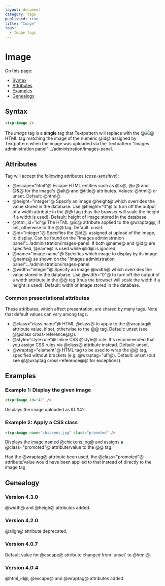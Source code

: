 ```yaml
---
layout: document
category: tags
published: true
title: "Image"
tags:
  - Image tags
---
```


# Image

On this page:

* [Syntax](#user-content-syntax)
* [Attributes](#user-content-attributes)
* [Examples](#user-content-examples)
* [Genealogy](#user-content-genealogy)

## Syntax

```html
<txp:image />
```

The *image* tag is a __single__ tag that Textpattern will replace with the @<img src="...">@ HTML tag matching the image of the numeric @id@ assigned by Textpattern when the image was uploaded via the Textpattern "Images administration panel":../administration/images-panel.

## Attributes

Tag will accept the following attributes (*case-sensitive*):

* @escape="html"@
Escape HTML entities such as @<@, @>@ and @&@ for the image's @alt@ and @title@ attributes.
Values: @html@ or unset.
Default: @html@.
* @height="integer"@
Specify an image @height@ which overrides the value stored in the database. Use @height="0"@ to turn off the output of a width attribute in the @<img>@ tag (thus the browser will scale the height if a width is used).
Default: height of image stored in the database.
* @html_id="id"@
The HTML @id@ attribute applied to the @wraptag@, if set, otherwise to the @<img>@ tag.
Default: unset.
* @id="integer"@
Specifies the @id@, assigned at upload of the image, to display. Can be found on the "Images administration panel":../administration/images-panel. If both @name@ and @id@ are specified, @name@ is used while @id@ is ignored.
* @name="image name"@
Specifies which image to display by its image @name@ as shown on the "Images administration panel":../administration/images-panel.
* @width="integer"@
Specify an image @width@ which overrides the value stored in the database. Use @width="0"@ to turn off the output of a width attribute in the @<img>@ tag (thus the browser will scale the width if a height is used).
Default: width of image stored in the database.

### Common presentational attributes

These attributes, which affect presentation, are shared by many tags. Note that default values can vary among tags.

* @class="class name"@
HTML @class@ to apply to the @wraptag@ attribute value, if set, otherwise to the @<img>@ tag.
Default: unset (see @@class cross-reference@@).
* @style="style rule"@
Inline CSS @style@ rule. It's recommended that you assign CSS rules via @class@ attribute instead.
Default: unset.
* @wraptag="element"@
HTML tag to be used to wrap the @<img>@ tag, specified without brackets (e.g. @wraptag="ul"@).
Default: unset (but see @@wraptag cross-reference@@ for exceptions).

## Examples

### Example 1: Display the given image

```html
<txp:image id="42" />
```

Displays the image uploaded as ID #42.

### Example 2: Apply a CSS class

```html
<txp:image name="chickens.jpg" class="promoted" />
```

Displays the image named @chickens.jpg@ and assigns a @class="promoted"@ attribute/value to the @<img>@ tag.

Had the @wraptag@ attribute been used, the @class="promoted"@ attribute/value would have been applied to that instead of directly to the image tag.

## Genealogy

### Version 4.3.0

@width@ and @heigh@ attributes added.

### Version 4.2.0

@align@ attribute deprecated.

### Version 4.0.7

Default value for @escape@ attribute changed from 'unset' to @html@.

### Version 4.0.4

@html_id@, @escape@ and @wraptag@ attributes added.
